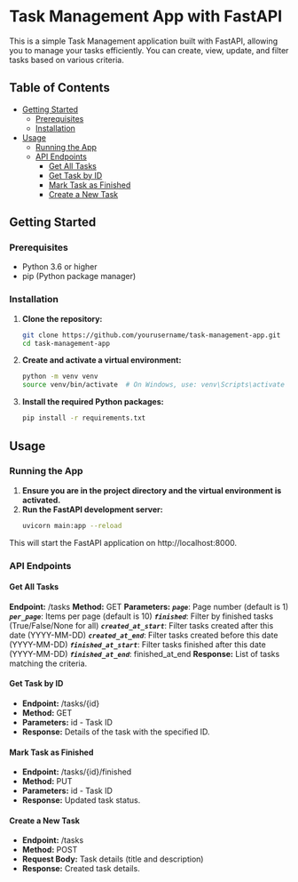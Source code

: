 # Task Management App with FastAPI

This is a simple Task Management application built with FastAPI, allowing you to manage your tasks efficiently. You can create, view, update, and filter tasks based on various criteria.

## Table of Contents
- [Getting Started](#getting-started)
  - [Prerequisites](#prerequisites)
  - [Installation](#installation)
- [Usage](#usage)
  - [Running the App](#running-the-app)
  - [API Endpoints](#api-endpoints)
    - [Get All Tasks](#get-all-tasks)
    - [Get Task by ID](#get-task-by-id)
    - [Mark Task as Finished](#mark-task-as-finished)
    - [Create a New Task](#create-a-new-task)


## Getting Started

### Prerequisites
- Python 3.6 or higher
- pip (Python package manager)

### Installation
1. **Clone the repository:**
    ```bash
    git clone https://github.com/yourusername/task-management-app.git
    cd task-management-app

2. **Create and activate a virtual environment:**
    ```bash
    python -m venv venv
    source venv/bin/activate  # On Windows, use: venv\Scripts\activate

3. **Install the required Python packages:**
    ```bash
    pip install -r requirements.txt

## Usage
### Running the App
1. **Ensure you are in the project directory and the virtual environment is activated.**
2. **Run the FastAPI development server:**
    ```bash
    uvicorn main:app --reload
This will start the FastAPI application on http://localhost:8000.

### API Endpoints
#### Get All Tasks
**Endpoint:** /tasks
**Method:** GET
**Parameters:**
***`page`***: Page number (default is 1)
***`per_page`***: Items per page (default is 10)
***`finished`***: Filter by finished tasks (True/False/None for all)
***`created_at_start`***: Filter tasks created after this date (YYYY-MM-DD)
***`created_at_end`***: Filter tasks created before this date (YYYY-MM-DD)
***`finished_at_start`***: Filter tasks finished after this date (YYYY-MM-DD)
***`finished_at_end`***: finished_at_end
**Response:** List of tasks matching the criteria.

#### Get Task by ID
- **Endpoint:** /tasks/{id}
- **Method:** GET
- **Parameters:** id - Task ID
- **Response:** Details of the task with the specified ID.

#### Mark Task as Finished
- **Endpoint:** /tasks/{id}/finished
- **Method:** PUT
- **Parameters:** id - Task ID
- **Response:** Updated task status.

#### Create a New Task
- **Endpoint:** /tasks
- **Method:** POST
- **Request Body:** Task details (title and description)
- **Response:** Created task details.




